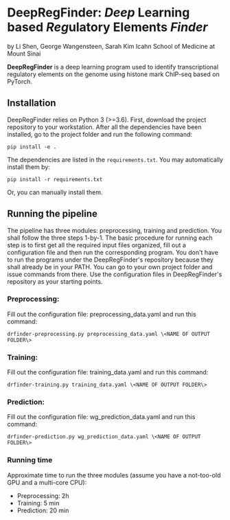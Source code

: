 # DeepRegFinder: *Deep* Learning based *Reg*ulatory Elements *Finder*
by Li Shen, George Wangensteen, Sarah Kim
Icahn School of Medicine at Mount Sinai

**DeepRegFinder** is a deep learning program used to identify transcriptional regulatory elements on the genome using histone mark ChIP-seq based on PyTorch. 

## Installation
DeepRegFinder relies on Python 3 (>=3.6). First, download the project repository to your workstation. After all the dependencies have been installed, go to the project folder and run the following command:

`pip install -e .`

The dependencies are listed in the `requirements.txt`. You may automatically install them by:

`pip install -r requirements.txt`

Or, you can manually install them.

## Running the pipeline
The pipeline has three modules: preprocessing, training and prediction. You shall follow the three steps 1-by-1. The basic procedure for running each step is to first get all the required input files organized, fill out a configuration file and then run the corresponding program. You don't have to run the programs under the DeepRegFinder's repository because they shall already be in your PATH. You can go to your own project folder and issue commands from there. Use the configuration files in DeepRegFinder's repository as your starting points.

### Preprocessing:
Fill out the configuration file: preprocessing_data.yaml and run this command:

`drfinder-preprocessing.py preprocessing_data.yaml \<NAME OF OUTPUT FOLDER\>`

### Training:
Fill out the configuration file: training_data.yaml and run this command:

`drfinder-training.py training_data.yaml \<NAME OF OUTPUT FOLDER\>`

### Prediction:
Fill out the configuration file: wg_prediction_data.yaml and run this command:

`drfinder-prediction.py wg_prediction_data.yaml \<NAME OF OUTPUT FOLDER\>`

### Running time
Approximate time to run the three modules (assume you have a not-too-old GPU and a multi-core CPU):
- Preprocessing: 2h
- Training: 5 min
- Prediction: 20 min




